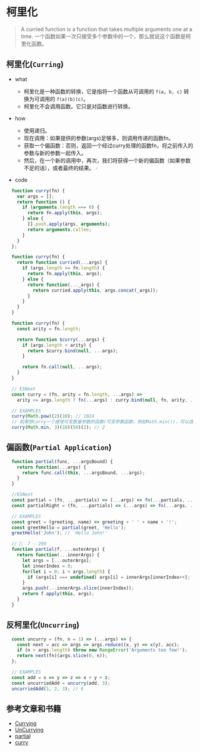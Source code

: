# 柯里化

> A curried function is a function that takes multiple arguments one at a time.
> 一个函数如果一次只接受多个参数中的一个，那么就说这个函数是柯里化函数。

## 柯里化(`Curring`)

- what

  - 柯里化是一种函数的转换，它是指将一个函数从可调用的 `f(a, b, c)` 转换为可调用的 `f(a)(b)(c)`。
  - 柯里化不会调用函数。它只是对函数进行转换。

- how

  - 使用递归。
  - 现在调用：如果提供的参数(args)足够多，则调用传递的函数fn。
  - 获取一个偏函数：否则，返回一个经过curry处理的函数fn，将之前传入的参数与新的参数一起传入。
  - 然后，在一个新的调用中，再次，我们将获得一个新的偏函数（如果参数不足的话），或者最终的结果。 ·
- code

```js
  function curry(fn) {
    var args = [];
    return function () {
      if (arguments.length === 0) {
        return fn.apply(this, args);
      } else {
        [].push.apply(args, arguments);
        return arguments.callee;
      }
    }
  };

  function curry(fn) {
    return function curried(...args) {
      if (args.length >= fn.length) {
        return fn.apply(this, args);
      } else {
        return function(..._args) {
          return curried.apply(this, args.concat(_args));
        }
      }
    }
  }

  function curry(fn) {
    const arity = fn.length;

    return function $curry(...args) {
      if (args.length < arity) {
        return $curry.bind(null, ...args);
      }

      return fn.call(null, ...args);
    }
  }

  // ESNext
  const curry = (fn, arity = fn.length, ...args) =>
    arity <= args.length ? fn(...args) : curry.bind(null, fn, arity, ...args);

  // EXAMPLES
  curry(Math.pow)(2)(10); // 1024
  // 如果想curry一个接受可变数量参数的函数(可变参数函数，例如Math.min())，可以选择将参数的数量传递给第二个形参。
  curry(Math.min, 3)(10)(50)(2); // 2
```

## 偏函数(`Partial Application`)

```js
  function partial(func, ...argsBound) {
    return function(...args) {
      return func.call(this, ...argsBound, ...args);
    }
  }

  //ESNext
  const partial = (fn, ...partials) => (...args) => fn(...partials, ...args);
  const partialRight = (fn, ...partials) => (...args) => fn(...args, ...partials);

  // EXAMPLES
  const greet = (greeting, name) => greeting + ' ' + name + '!';
  const greetHello = partial(greet, 'Hello');
  greetHello('John'); // 'Hello John!'

  // 🦏  7 - 290
  function partial(f, ...outerArgs) {
    return function(...innerArgs) {
      let args = [...outerArgs];
      let innerIndex = 0;
      for(let i = 0; i < args.length) {
        if (args[i] === undefined) args[i] = innerArgs[innerIndex++];
      }
      args.push(...innerArgs.slice(innerIndex));
      return f.apply(this, args);
    }
  }
```

## 反柯里化(`Uncurring`)

```js
  const uncurry = (fn, n = 1) => (...args) => {
    const next = acc => args => args.reduce((x, y) => x(y), acc);
    if (n > args.length) throw new RangeError('Arguments too few!');
    return next(fn)(args.slice(0, n));
  };

  // EXAMPLES
  const add = x => y => z => x + y + z;
  const uncurriedAdd = uncurry(add, 3);
  uncurriedAdd(1, 2, 3); // 6
```

## **参考文章和书籍**

- [Currying](https://javascript.info/currying-partials)
- [UnCurrying](https://www.30secondsofcode.org/js/s/uncurry)
- [partial](https://www.30secondsofcode.org/js/s/partial)
- [curry](https://www.30secondsofcode.org/js/s/curry)
